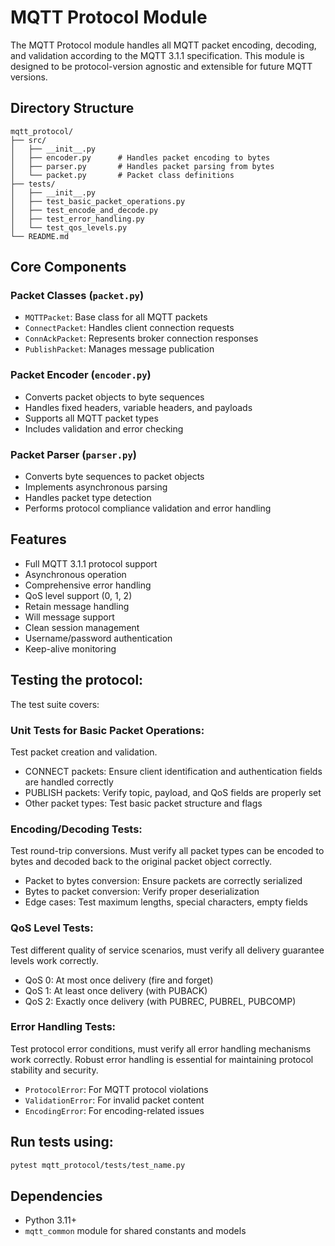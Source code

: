 # MQTT Protocol Module

The MQTT Protocol module handles all MQTT packet encoding, decoding, and validation according to the MQTT 3.1.1 specification. This module is designed to be protocol-version agnostic and extensible for future MQTT versions.

## Directory Structure

```
mqtt_protocol/
├── src/
│   ├── __init__.py
│   ├── encoder.py      # Handles packet encoding to bytes
│   ├── parser.py       # Handles packet parsing from bytes
│   └── packet.py       # Packet class definitions
├── tests/
│   ├── __init__.py
│   ├── test_basic_packet_operations.py
│   ├── test_encode_and_decode.py
│   ├── test_error_handling.py
│   └── test_qos_levels.py
└── README.md
```

## Core Components

### Packet Classes (`packet.py`)
- `MQTTPacket`: Base class for all MQTT packets
- `ConnectPacket`: Handles client connection requests
- `ConnAckPacket`: Represents broker connection responses
- `PublishPacket`: Manages message publication

### Packet Encoder (`encoder.py`)
- Converts packet objects to byte sequences
- Handles fixed headers, variable headers, and payloads
- Supports all MQTT packet types
- Includes validation and error checking

### Packet Parser (`parser.py`)
- Converts byte sequences to packet objects
- Implements asynchronous parsing
- Handles packet type detection
- Performs protocol compliance validation and error handling

## Features

- Full MQTT 3.1.1 protocol support
- Asynchronous operation
- Comprehensive error handling
- QoS level support (0, 1, 2)
- Retain message handling
- Will message support
- Clean session management
- Username/password authentication
- Keep-alive monitoring






## Testing the protocol:
The test suite covers:

### Unit Tests for Basic Packet Operations:
Test packet creation and validation.
- CONNECT packets: Ensure client identification and authentication fields are handled correctly
- PUBLISH packets: Verify topic, payload, and QoS fields are properly set
- Other packet types: Test basic packet structure and flags

### Encoding/Decoding Tests:
Test round-trip conversions. Must verify all packet types can be encoded to bytes and decoded back to the original packet object correctly. 
- Packet to bytes conversion: Ensure packets are correctly serialized
- Bytes to packet conversion: Verify proper deserialization
- Edge cases: Test maximum lengths, special characters, empty fields

### QoS Level Tests:
Test different quality of service scenarios, must verify all delivery guarantee levels work correctly.
- QoS 0: At most once delivery (fire and forget)
- QoS 1: At least once delivery (with PUBACK)
- QoS 2: Exactly once delivery (with PUBREC, PUBREL, PUBCOMP) 

### Error Handling Tests:
Test protocol error conditions, must verify all error handling mechanisms work correctly. Robust error handling is essential for maintaining protocol stability and security.
- `ProtocolError`: For MQTT protocol violations
- `ValidationError`: For invalid packet content
- `EncodingError`: For encoding-related issues

## Run tests using:
```bash
pytest mqtt_protocol/tests/test_name.py
```

## Dependencies

- Python 3.11+
- `mqtt_common` module for shared constants and models